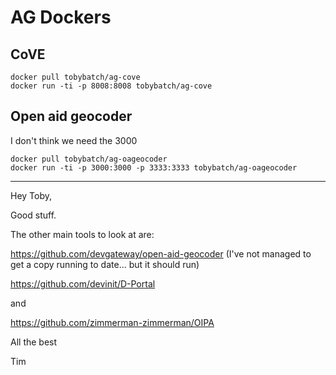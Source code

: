 # AG Dockers

## CoVE

    docker pull tobybatch/ag-cove
    docker run -ti -p 8008:8008 tobybatch/ag-cove

## Open aid geocoder

I don't think we need the 3000

    docker pull tobybatch/ag-oageocoder
    docker run -ti -p 3000:3000 -p 3333:3333 tobybatch/ag-oageocoder



--------------------

Hey Toby,

Good stuff.

The other main tools to look at are:

https://github.com/devgateway/open-aid-geocoder  (I've not managed to get a copy running to date... but it should run)

https://github.com/devinit/D-Portal

and

https://github.com/zimmerman-zimmerman/OIPA

All the best

Tim
